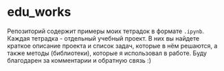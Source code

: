 # edu_works
Репозиторий содержит примеры моих тетрадок в формате `.ipynb`. Каждая тетрадка - отдельный учебный проект. В них вы найдете краткое описание проекта и список задач, которые в нём решаются, а также методы (библиотеки), которые я использовал в работе. Буду благодарен за комментарии и обратную связь :)
